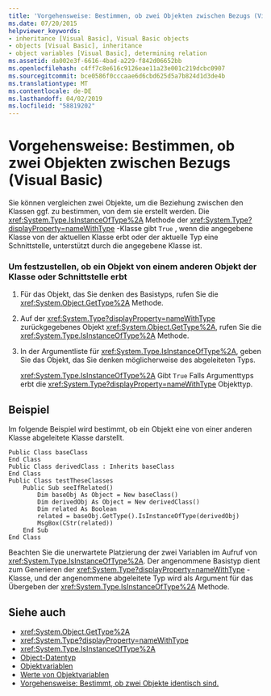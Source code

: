 ```yaml
---
title: 'Vorgehensweise: Bestimmen, ob zwei Objekten zwischen Bezugs (Visual Basic)'
ms.date: 07/20/2015
helpviewer_keywords:
- inheritance [Visual Basic], Visual Basic objects
- objects [Visual Basic], inheritance
- object variables [Visual Basic], determining relation
ms.assetid: da002e3f-6616-4bad-a229-f842d06652bb
ms.openlocfilehash: c4ff7c8e616c9126eae11a23e001c219dcbc0907
ms.sourcegitcommit: bce0586f0cccaae6d6cbd625d5a7b824d1d3de4b
ms.translationtype: MT
ms.contentlocale: de-DE
ms.lasthandoff: 04/02/2019
ms.locfileid: "58819202"
---
```

# <a name="how-to-determine-whether-two-objects-are-related-visual-basic"></a>Vorgehensweise: Bestimmen, ob zwei Objekten zwischen Bezugs (Visual Basic)
Sie können vergleichen zwei Objekte, um die Beziehung zwischen den Klassen ggf. zu bestimmen, von dem sie erstellt werden. Die <xref:System.Type.IsInstanceOfType%2A> Methode der <xref:System.Type?displayProperty=nameWithType> -Klasse gibt `True` , wenn die angegebene Klasse von der aktuellen Klasse erbt oder der aktuelle Typ eine Schnittstelle, unterstützt durch die angegebene Klasse ist.  
  
### <a name="to-determine-if-one-object-inherits-from-another-objects-class-or-interface"></a>Um festzustellen, ob ein Objekt von einem anderen Objekt der Klasse oder Schnittstelle erbt  
  
1.  Für das Objekt, das Sie denken des Basistyps, rufen Sie die <xref:System.Object.GetType%2A> Methode.  
  
2.  Auf der <xref:System.Type?displayProperty=nameWithType> zurückgegebenes Objekt <xref:System.Object.GetType%2A>, rufen Sie die <xref:System.Type.IsInstanceOfType%2A> Methode.  
  
3.  In der Argumentliste für <xref:System.Type.IsInstanceOfType%2A>, geben Sie das Objekt, das Sie denken möglicherweise des abgeleiteten Typs.  
  
     <xref:System.Type.IsInstanceOfType%2A> Gibt `True` Falls Argumenttyps erbt die <xref:System.Type?displayProperty=nameWithType> Objekttyp.  
  
## <a name="example"></a>Beispiel  
 Im folgende Beispiel wird bestimmt, ob ein Objekt eine von einer anderen Klasse abgeleitete Klasse darstellt.  
  
```  
Public Class baseClass  
End Class  
Public Class derivedClass : Inherits baseClass  
End Class  
Public Class testTheseClasses  
    Public Sub seeIfRelated()  
        Dim baseObj As Object = New baseClass()  
        Dim derivedObj As Object = New derivedClass()  
        Dim related As Boolean  
        related = baseObj.GetType().IsInstanceOfType(derivedObj)  
        MsgBox(CStr(related))  
    End Sub  
End Class  
```  
  
 Beachten Sie die unerwartete Platzierung der zwei Variablen im Aufruf von <xref:System.Type.IsInstanceOfType%2A>. Der angenommene Basistyp dient zum Generieren der <xref:System.Type?displayProperty=nameWithType> -Klasse, und der angenommene abgeleitete Typ wird als Argument für das Übergeben der <xref:System.Type.IsInstanceOfType%2A> Methode.  
  
## <a name="see-also"></a>Siehe auch

- <xref:System.Object.GetType%2A>
- <xref:System.Type?displayProperty=nameWithType>
- <xref:System.Type.IsInstanceOfType%2A>
- [Object-Datentyp](../../../../visual-basic/language-reference/data-types/object-data-type.md)
- [Objektvariablen](../../../../visual-basic/programming-guide/language-features/variables/object-variables.md)
- [Werte von Objektvariablen](../../../../visual-basic/programming-guide/language-features/variables/object-variable-values.md)
- [Vorgehensweise: Bestimmt, ob zwei Objekte identisch sind.](../../../../visual-basic/programming-guide/language-features/variables/how-to-determine-whether-two-objects-are-identical.md)
